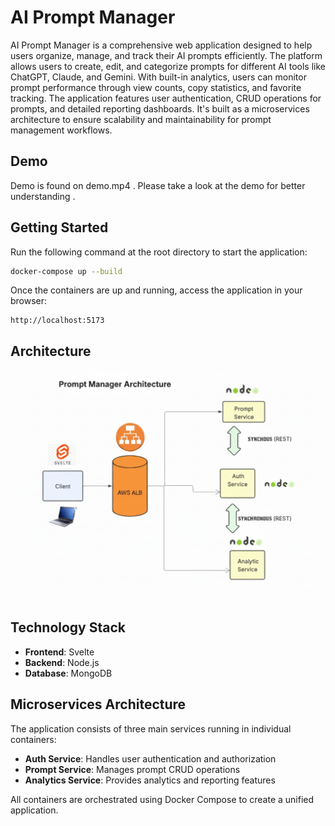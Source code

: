 # AI Prompt Manager

AI Prompt Manager is a comprehensive web application designed to help users organize, manage, and track their AI prompts efficiently. The platform allows users to create, edit, and categorize prompts for different AI tools like ChatGPT, Claude, and Gemini. With built-in analytics, users can monitor prompt performance through view counts, copy statistics, and favorite tracking. The application features user authentication, CRUD operations for prompts, and detailed reporting dashboards. It's built as a microservices architecture to ensure scalability and maintainability for prompt management workflows.

## Demo 

Demo is found on demo.mp4 . Please take a look at the demo for better understanding .

## Getting Started

Run the following command at the root directory to start the application:

```bash
docker-compose up --build
```

Once the containers are up and running, access the application in your browser:

```
http://localhost:5173
```

## Architecture

![Architecture Diagram](ArchitectureDiagram.png)

## Technology Stack

- **Frontend**: Svelte
- **Backend**: Node.js
- **Database**: MongoDB

## Microservices Architecture

The application consists of three main services running in individual containers:

- **Auth Service**: Handles user authentication and authorization
- **Prompt Service**: Manages prompt CRUD operations
- **Analytics Service**: Provides analytics and reporting features

All containers are orchestrated using Docker Compose to create a unified application.
